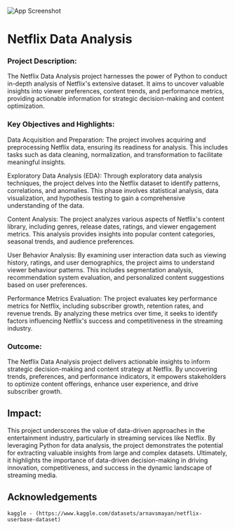 


![App Screenshot](https://thedailyguardian.com/wp-content/uploads/2022/09/Netflix.jpg)


# Netflix Data Analysis

### Project Description:

The Netflix Data Analysis project harnesses the power of Python to conduct in-depth analysis of Netflix's extensive dataset. It aims to uncover valuable insights into viewer preferences, content trends, and performance metrics, providing actionable information for strategic decision-making and content optimization.


### Key Objectives and Highlights:

Data Acquisition and Preparation: The project involves acquiring and preprocessing Netflix data, ensuring its readiness for analysis. This includes tasks such as data cleaning, normalization, and transformation to facilitate meaningful insights.

Exploratory Data Analysis (EDA): Through exploratory data analysis techniques, the project delves into the Netflix dataset to identify patterns, correlations, and anomalies. This phase involves statistical analysis, data visualization, and hypothesis testing to gain a comprehensive understanding of the data.

Content Analysis: The project analyzes various aspects of Netflix's content library, including genres, release dates, ratings, and viewer engagement metrics. This analysis provides insights into popular content categories, seasonal trends, and audience preferences.

User Behavior Analysis: By examining user interaction data such as viewing history, ratings, and user demographics, the project aims to understand viewer behaviour patterns. This includes segmentation analysis, recommendation system evaluation, and personalized content suggestions based on user preferences.

Performance Metrics Evaluation: The project evaluates key performance metrics for Netflix, including subscriber growth, retention rates, and revenue trends. By analyzing these metrics over time, it seeks to identify factors influencing Netflix's success and competitiveness in the streaming industry.
### Outcome:
The Netflix Data Analysis project delivers actionable insights to inform strategic decision-making and content strategy at Netflix. By uncovering trends, preferences, and performance indicators, it empowers stakeholders to optimize content offerings, enhance user experience, and drive subscriber growth.
## Impact:
This project underscores the value of data-driven approaches in the entertainment industry, particularly in streaming services like Netflix. By leveraging Python for data analysis, the project demonstrates the potential for extracting valuable insights from large and complex datasets. Ultimately, it highlights the importance of data-driven decision-making in driving innovation, competitiveness, and success in the dynamic landscape of streaming media.
## Acknowledgements
    kaggle - (https://www.kaggle.com/datasets/arnavsmayan/netflix-userbase-dataset)


